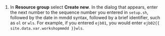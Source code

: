 1. In **Resource group** select **Create new**.  In the dialog that appears, enter the next number to the sequence number you entered in `setup.sh`, followed by the date in mmdd syntax, followed by a brief identifier, such as `ol` or `wls`.  For example, if you entered `ejb01`, you would enter `ejb02{{ site.data.var.workshopmmdd }}wls`.
